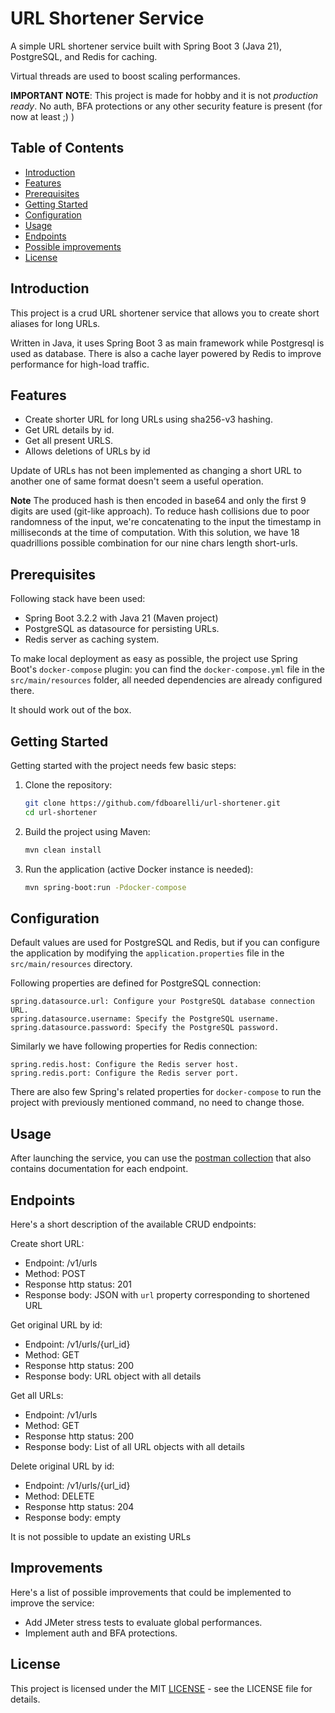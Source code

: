 # URL Shortener Service

A simple URL shortener service built with Spring Boot 3 (Java 21), PostgreSQL, and Redis for caching.

Virtual threads are used to boost scaling performances.

**IMPORTANT NOTE**: This project is made for hobby and it is not *production ready*. No auth, BFA protections or any other security feature is present (for now at least ;) )

## Table of Contents

- [Introduction](#introduction)
- [Features](#features)
- [Prerequisites](#prerequisites)
- [Getting Started](#getting-started)
- [Configuration](#configuration)
- [Usage](#usage)
- [Endpoints](#endpoints)
- [Possible improvements](#improvements)
- [License](#license)

## Introduction

This project is a crud URL shortener service that allows you to create short aliases for long URLs. 

Written in Java, it uses Spring Boot 3 as main framework while Postgresql is used as database.
There is also a cache layer powered by Redis to improve performance for high-load traffic.

## Features

- Create shorter URL for long URLs using sha256-v3 hashing. 
- Get URL details by id.
- Get all present URLS.
- Allows deletions of URLs by id

Update of URLs has not been implemented as changing a short URL to another one of same format doesn't seem a useful operation.

**Note** The produced hash is then encoded in base64 and only
the first 9 digits are used (git-like approach). To reduce hash collisions due to poor randomness of the input,
we're concatenating to the input the timestamp in milliseconds at the time of computation.
With this solution, we have 18 quadrillions possible combination for our nine chars length short-urls.

## Prerequisites

Following stack have been used:

- Spring Boot 3.2.2 with Java 21 (Maven project)
- PostgreSQL as datasource for persisting URLs.
- Redis server as caching system.

To make local deployment as easy as possible, the project use Spring Boot's `docker-compose` plugin: you can find the
`docker-compose.yml` file in the `src/main/resources` folder, all needed dependencies are already configured there.

It should work out of the box.

## Getting Started

Getting started with the project needs few basic steps:

1. Clone the repository:

   ```bash
   git clone https://github.com/fdboarelli/url-shortener.git
   cd url-shortener

2. Build the project using Maven:
    ```bash
    mvn clean install
    ```
   
3. Run the application (active Docker instance is needed):

   ```bash
   mvn spring-boot:run -Pdocker-compose
   ```
## Configuration

Default values are used for PostgreSQL and Redis, but if you can configure the application by modifying the `application.properties` file in the `src/main/resources` directory. 

Following properties are defined for PostgreSQL connection:

```
spring.datasource.url: Configure your PostgreSQL database connection URL.
spring.datasource.username: Specify the PostgreSQL username.
spring.datasource.password: Specify the PostgreSQL password.
```

Similarly we have following properties for Redis connection:

```
spring.redis.host: Configure the Redis server host.
spring.redis.port: Configure the Redis server port.
```

There are also few Spring's related properties for `docker-compose` to run the project with previously mentioned command, no need to change those.

## Usage

After launching the service, you can use the [postman collection](assets/url-shortener.postman_collection.json) that also contains documentation for each endpoint.

## Endpoints

Here's a short description of the available CRUD endpoints:

Create short URL:
- Endpoint: /v1/urls
- Method: POST
- Response http status: 201
- Response body: JSON with `url` property corresponding to shortened URL

Get original URL by id:
- Endpoint: /v1/urls/{url_id}
- Method: GET
- Response http status: 200
- Response body: URL object with all details

Get all URLs:
- Endpoint: /v1/urls
- Method: GET
- Response http status: 200
- Response body: List of all URL objects with all details

Delete original URL by id:
- Endpoint: /v1/urls/{url_id}
- Method: DELETE
- Response http status: 204
- Response body: empty

It is not possible to update an existing URLs

## Improvements

Here's a list of possible improvements that could be implemented to improve the service:
- Add JMeter stress tests to evaluate global performances.
- Implement auth and BFA protections.

## License

This project is licensed under the MIT [LICENSE](LICENSE.txt) - see the LICENSE file for details.